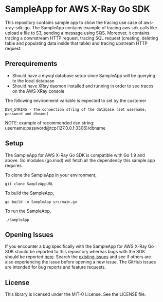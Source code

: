 # SampleApp for AWS X-Ray Go SDK

This repository contains sample app to show the tracing use case of aws-xray-sdk-go. The SampleApp contains example of tracing aws sdk calls like upload a file to S3, sending a message using SQS. Moreover, it contains tracing a downstream HTTP request, tracing SQL request (creating, deleting table and populating data inside that table) and tracing upstream HTTP request. 

## Prerequirements

* Should have a mysql database setup since SampleApp will be querying to the local database 
* Should have XRay daemon installed and running in order to see traces on the AWS XRay console

The following environment variable is expected to set by the customer
```
DSN_STRING - The connection string of the database (set username, password and dbname)
```
NOTE: example of recommended dsn string: username:password@tcp(127.0.0.1:3306)/dbname

## Setup

The SampleApp for AWS X-Ray Go SDK is compatible with Go 1.9 and above. Go modules (go.mod) will fetch all the dependency this sample app requires.

To clone the SampleApp in your environment,
```
git clone SampleAppURL
```
To build the SampleApp,
```
go build -o SampleApp src/main.go
```

To run the SampleApp,
```
./SampleApp
```
## Opening Issues

If you encounter a bug specifically with the SampleApp for AWS X-Ray Go SDK should be reported to this repository whereas bugs with the SDK should be reported [here](https://github.com/aws/aws-xray-sdk-go/issues). Search the [existing issues](https://github.com/aws/aws-xray-sdk-go/issues) and see if others are also experiencing the issue before opening a new issue. The GitHub issues are intended for bug reports and feature requests.

## License

This library is licensed under the MIT-0 License. See the LICENSE file.